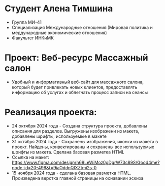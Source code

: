 # Студент Алена Тимшина
- Группа МИ-41
- Специализация Международные отношения (Мировая политика и меддународные экономические отношения)
- Факультет ИНКиМК
# Проект: Вeб-ресурс Массажный салон
- Удобный и информативный веб-сайт для массажного салона, который будет привлекать новых клиентов, предоставлять информацию об услугах и облегчать процесс записи на сеансы
# Реализация проекта:
- 24 октября 2024 года - Создана структура проекта, добавлены описания для разделов. Выгружены изображени из макета, добавлены шрифты, используемые в макете
- 31 октября 2024 года - Сохранены изображения, иконки из макета в проект. Найдены, конвектированы и сохранены все используемые шрифты из макета. Сделана базовая разметка HTML
- Ссылка на макет: https://www.figma.com/design/n68LeWiMoz0gDgrW73c89S/Good4me?node-id=20-496&t=9iaOddnQIXZtmi2s-0
- 15 ноября 2024 года - сделана базовая разметка HTML. Произведена верстка главной страницы на оснавании эскиза
